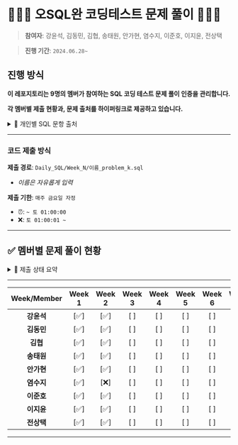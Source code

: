 # 👨🏻‍💻 오SQL완 코딩테스트 문제 풀이 🧑🏻‍💻
> **참여자**: 강윤석, 김동민, 김협, 송태원, 안가현, 염수지, 이준호, 이지윤, 전상택

> **진행 기간**: `2024.06.28~`


## 진행 방식
**이 레포지토리는 9명의 멤버가 참여하는 SQL 코딩 테스트 문제 풀이 인증을 관리합니다.**

**각 멤버별 제출 현황과, 문제 출처를 하이퍼링크로 제공하고 있습니다.**

<details>
  <summary>🔗 개인별 SQL 문항 출처</summary>
  <div markdown="1">

  ---
  1. **강윤석**: [Programmers SQL](https://school.programmers.co.kr/learn/challenges?tab=sql_practice_kit&ref=blog.selectfromuser.com)
     - 2 problems/week
  2. **김동민**: [Programmers SQL (Level 4, 5)](https://school.programmers.co.kr/learn/challenges?tab=sql_practice_kit&ref=blog.selectfromuser.com)
     - 3 problems/week
  3. **김협**: [Programmers SQL](https://school.programmers.co.kr/learn/challenges?tab=sql_practice_kit&ref=blog.selectfromuser.com), [HackerRank](https://www.hackerrank.com/domains/sql?ref=blog.selectfromuser.com)
     - 3 problems/week
  4. **송태원**: [Programmers SQL](https://school.programmers.co.kr/learn/challenges?tab=sql_practice_kit&ref=blog.selectfromuser.com), [HackerRank (Intermediate)](https://www.hackerrank.com/domains/sql?ref=blog.selectfromuser.com)
     - 2 problems/week
  5. **안가현**: [Programmers SQL](https://school.programmers.co.kr/learn/challenges?tab=sql_practice_kit&ref=blog.selectfromuser.com), [HackerRank (Basic + Intermediate)](https://www.hackerrank.com/domains/sql?ref=blog.selectfromuser.com)
     - 2 problems/week
  6. **염수지**: [Programmers SQL](https://school.programmers.co.kr/learn/challenges?tab=sql_practice_kit&ref=blog.selectfromuser.com)
     - 2 problems/week
  7. **이준호**: [Programmers SQL](https://school.programmers.co.kr/learn/challenges?tab=sql_practice_kit&ref=blog.selectfromuser.com), [HackerRank (Intermediate)](https://www.hackerrank.com/domains/sql?ref=blog.selectfromuser.com)
     - 3 problems/week
  8. **이지윤**: [Programmers SQL](https://school.programmers.co.kr/learn/challenges?tab=sql_practice_kit&ref=blog.selectfromuser.com), [HackerRank](https://www.hackerrank.com/domains/sql?ref=blog.selectfromuser.com)
     - 2 problems/week
  9.  **전상택**: [Programmers SQL](https://school.programmers.co.kr/learn/challenges?tab=sql_practice_kit&ref=blog.selectfromuser.com), [HackerRank (Intermediate)](https://www.hackerrank.com/domains/sql?ref=blog.selectfromuser.com)
      - 3 problems/week
  
  </div>
  </details>

---


### 코드 제출 방식
**제출 경로**: `Daily_SQL/Week_N/이름_problem_k.sql`
   - *이름은 자유롭게 입력*
  
**제출 기한**: `매주 금요일 자정`
   - ⏰: `~ 토 01:00:00`
   - ❌: `토 01:00:01 ~`
---

## ✅ 멤버별 문제 풀이 현황
<details>
  <summary> 🌈 제출 상태 요약</summary>
  <div markdown="1">
  
  ---

- **제출 완료**: ✅
- **지각 제출**: ⏰
- **미제출**: ❌
- [🐖 저금통 현황 확인하기](https://tartan-text-a3d.notion.site/SQL-bca85556163941be92c4e0e91ffcdcb5?pvs=4)
  
  </div>
  </details>

---


| Week/Member | Week 1 | Week 2 | Week 3 | Week 4 | Week 5 | Week 6 | Week 7 | Week 8 | Week 9 | Week 10 | Week 11 | Week 12 |
|:---------:|:------:|:------:|:------:|:------:|:------:|:------:|:------:|:------:|:------:|:-------:|:-------:|:-------:|
| **강윤석**    | [✅]    | [✅]    | [ ]    | [ ]    | [ ]    | [ ]    | [ ]    | [ ]    | [ ]    | [ ]     | [ ]     | [ ]     |
| **김동민**    | [✅]    | [✅]    | [ ]    | [ ]    | [ ]    | [ ]    | [ ]    | [ ]    | [ ]    | [ ]     | [ ]     | [ ]     |
| **김협**      | [✅]    | [✅]    | [ ]    | [ ]    | [ ]    | [ ]    | [ ]    | [ ]    | [ ]    | [ ]     | [ ]     | [ ]     |
| **송태원**    | [✅]    | [✅]    | [ ]    | [ ]    | [ ]    | [ ]    | [ ]    | [ ]    | [ ]    | [ ]     | [ ]     | [ ]     |
| **안가현**    | [✅]    | [✅]    | [ ]    | [ ]    | [ ]    | [ ]    | [ ]    | [ ]    | [ ]    | [ ]     | [ ]     | [ ]     |
| **염수지**    | [✅]    | [❌]    | [ ]    | [ ]    | [ ]    | [ ]    | [ ]    | [ ]    | [ ]    | [ ]     | [ ]     | [ ]     |
| **이준호**    | [✅]    | [✅]    | [ ]    | [ ]    | [ ]    | [ ]    | [ ]    | [ ]    | [ ]    | [ ]     | [ ]     | [ ]     |
| **이지윤**    | [✅]    | [✅]    | [ ]    | [ ]    | [ ]    | [ ]    | [ ]    | [ ]    | [ ]    | [ ]     | [ ]     | [ ]     |
| **전상택**    | [✅]    | [✅]    | [ ]    | [ ]    | [ ]    | [ ]    | [ ]    | [ ]    | [ ]    | [ ]     | [ ]     | [ ]     |
---





